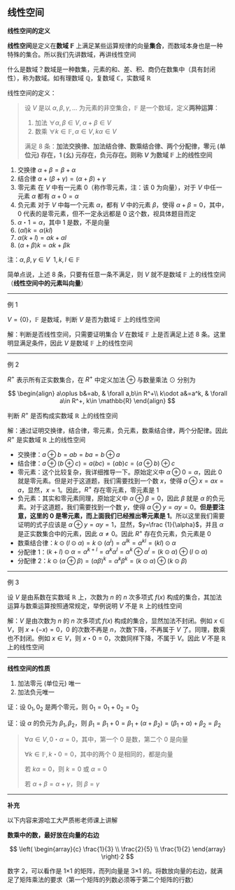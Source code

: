 ## 线性空间

**线性空间的定义**

**线性空间**是定义在**数域 $\mathbb {F}$** 上满足某些运算规律的向量**集合**，而数域本身也是一种特殊的集合。所以我们先讲数域，再讲线性空间

什么是数域？数域是一种数集，元素的和、差、积、商仍在数集中（具有封闭性），称为数域。如有理数域 $\mathbb {Q}$，复数域 $\mathbb {C}$，实数域 $\mathbb {R}$

线性空间的定义：

> 设 $V$ 是以 $\alpha, \beta, \gamma,...$ 为元素的非空集合，$\mathbb {F}$ 是一个数域，定义**两种运算**：
>
> 1.  加法 $\forall \alpha , \beta \in V, \; \alpha + \beta \in V$
> 2.  数乘 $\forall k \in \mathbb {F}, \alpha \in V, k \alpha \in V$
>
> 满足 8 条：**加法交换律、加法结合律、数乘结合律、两个分配律，零元 (单位元) 存在，1 (幺) 元存在，负元存在。则称 $V$ 为数域 $\mathbb {F}$ 上的线性空间**

1.  交换律 $\alpha+\beta=\beta+\alpha$
2.  结合律 $\alpha+(\beta+\gamma)=(\alpha+\beta)+\gamma$
3.  零元素 在 $V$ 中有一元素 0（称作零元素，注：该 0 为向量），对于 $V$ 中任一元素 $\alpha$ 都有 $\alpha+0=\alpha$
4.  负元素 对于 $V$ 中每一个元素 $\alpha$，都有 $V$ 中的元素 $\beta$，使得 $\alpha+\beta=0$，其中，0 代表的是零元素，但不一定永远都是 0 这个数，视具体题目而定
5.  $\alpha・1=\alpha$，其中 $1$ 是数，不是向量
6.  $(\alpha l)k=\alpha (kl)$
7.  $\alpha (k+l)=\alpha k+\alpha l$
8.  $(\alpha+\beta)k=\alpha k+\beta k$

注：$\alpha,\beta,\gamma\in V\ \ 1,k,l\in \mathbb {F}$

简单点说，上述 8 条，只要有任意一条不满足，则 $V$ 就不是数域 $\mathbb {F}$ 上的线性空间（**线性空间中的元素叫向量**）

___

例 1

$V=\{0\}$，$\mathbb {F}$ 是数域，判断 $V$ 是否为数域 $\mathbb {F}$ 上的线性空间

解：判断是否线性空间，只需要证明集合 $V$ 在数域 $\mathbb {F}$ 上是否满足上述 8 条。这里明显满足条件，因此 $V$ 是数域 $\mathbb {F}$ 上的线性空间

___

例 2

$R^+$ 表示所有正实数集合，在 $R^+$ 中定义加法 $\oplus$ 与数量乘法 $\odot$ 分别为

$$
\begin{align}
a\oplus b&=ab, & \forall a,b\in R^+\\
k\odot a&=a^k, & \forall a\in R^+, k\in \mathbb{R}
\end{align}
$$

判断 $R^+$ 是否构成实数域 $\mathbb {R}$ 上的线性空间

解：通过证明交换律，结合律，零元素，负元素，数乘结合律，两个分配律。因此 $R^+$ 是实数域 $\mathbb {R}$ 上的线性空间

-   交换律：$a\oplus b = ab = ba = b\oplus a$
-   结合律：$a\oplus (b\oplus c) = a (bc) = (ab) c = (a\oplus b) \oplus c$
-   零元素：这个比较复杂，我详细推导一下。原始定义中 $\alpha\oplus 0=\alpha$，因此 0 就是零元素。但是对于这道题，我们需要找到一个数 $x$，使得 $a\oplus x=ax=a$，显然，$x=1$。因此，$R^+$ 存在零元素，零元素是 1
-   负元素：其实和零元素同理，原始定义中 $\alpha \oplus \beta=0$，因此 $\beta$ 就是 $\alpha$ 的负元素。对于这道题，我们需要找到一个数 $y$，使得 $\alpha\oplus y=\alpha y=0$。**但是要注意，这里的 0 是零元素，而上面我们已经推出零元素是 1**。所以这里我们需要证明的式子应该是 $\alpha\oplus y=\alpha y=1$，显然，$y=\frac {1}{\alpha}$，并且 $\alpha$ 是正实数集合中的元素，因此 $\alpha\neq0$。因此 $R^+$ 存在负元素，负元素是 0
-   数乘结合律：$k\odot (l\odot \alpha)=k\odot (\alpha^l)=\alpha^{lk}=\alpha^{kl}=(kl)\odot \alpha$
-   分配律 1：$(k+l)\odot \alpha=\alpha^{k+l}=\alpha^k\alpha^l=\alpha^k\oplus\alpha^l=(k\odot\alpha)\oplus (l\odot \alpha)$
-   分配律 2：$k\odot (\alpha\oplus\beta)=(\alpha\beta)^{k}=\alpha^k\beta^k=(k\odot\alpha)\oplus (k\odot\beta)$

___

例 3

设 $V$ 是由系数在实数域 $\mathbb {R}$ 上，次数为 $n$ 的 $n$ 次多项式 $f (x)$ 构成的集合，其加法运算与数乘运算按照通常规定，举例说明 $V$ 不是 $\mathbb {R}$ 上的线性空间

解：$V$ 是由次数为 $n$ 的 $n$ 次多项式 $f (x)$ 构成的集合，显然加法不封闭。例如 $x\in V$，则 $x+(-x)=0$，0 的次数不再是 $n$，次数下降，不再属于 $V$ 了。同理，数乘也不封闭。例如 $x\in V$，则 $x・0=0$，次数同样下降，不属于 $V$。因此 $V$ 不是 $\mathbb {R}$ 上的线性空间

___

**线性空间的性质**

1.  加法零元 (单位元) 唯一
2.  加法负元唯一

证：设 $0_1,0_2$ 是两个零元，则 $0_1=0_1+0_2=0_2$

证：设 $\alpha$ 的负元为 $\beta_1,\beta_2$，则 $\beta_1=\beta_1+0=\beta_1+(\alpha+\beta_2)=(\beta_1+\alpha)+\beta_2=\beta_2$

> $\forall \alpha\in V, 0・\alpha=0$，其中，第一个 0 是数，第二个 0 是向量
>
> $\forall k\in \mathbb {F}, k・0=0$，其中的两个 0 是相同的，都是向量
>
> 若 $k\alpha=0$，则 $k=0$ 或 $\alpha=0$
>
> 若 $\alpha+\beta=\alpha+\gamma$，则 $\beta=\gamma$

___

**补充**

以下内容来源哈工大严质彬老师课上讲解

**数乘中的数，最好放在向量的右边**

$$
\left(
  \begin{array}{c}
          \frac{1}{3} \\
          \frac{2}{5} \\
          \frac{1}{2}
 \end{array}
 \right)·2
$$

数字 2，可以看作是 1×1 的矩阵，而列向量是 3×1 的。将数放向量的右边，就满足了矩阵乘法的要求（第一个矩阵的列数必须等于第二个矩阵的行数）